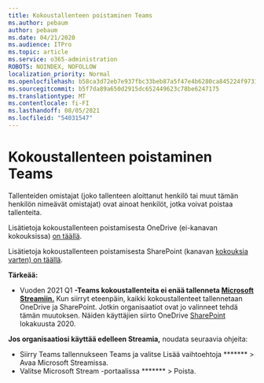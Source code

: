```yaml
---
title: Kokoustallenteen poistaminen Teams
ms.author: pebaum
author: pebaum
ms.date: 04/21/2020
ms.audience: ITPro
ms.topic: article
ms.service: o365-administration
ROBOTS: NOINDEX, NOFOLLOW
localization_priority: Normal
ms.openlocfilehash: b58ca3d72eb7e937fbc33beb87a5f47e4b6280ca845224f973189e689c33c03c
ms.sourcegitcommit: b5f7da89a650d2915dc652449623c78be6247175
ms.translationtype: MT
ms.contentlocale: fi-FI
ms.lasthandoff: 08/05/2021
ms.locfileid: "54031547"
---
```

# <a name="delete-a-meeting-recording-in-teams"></a>Kokoustallenteen poistaminen Teams

Tallenteiden omistajat (joko tallenteen aloittanut henkilö tai muut tämän henkilön nimeävät omistajat) ovat ainoat henkilöt, jotka voivat poistaa tallenteita.  

Lisätietoja kokoustallenteen poistamisesta OneDrive (ei-kanavan kokouksissa) [on täällä](https://support.microsoft.com/office/21fe345a-e488-4fa7-932b-f053c1bebe8a).  

Lisätietoja kokoustallenteen poistamisesta SharePoint (kanavan [kokouksia varten) on täällä](https://support.microsoft.com/office/71f3c90a-0d24-4d80-8b66-f88234b79a52).  

**Tärkeää:**

- Vuoden 2021 Q1 **-Teams kokoustallenteita ei enää tallenneta [Microsoft Streamiin.](https://stream.microsoft.com/)** Kun siirryt eteenpäin, kaikki kokoustallenteet tallennetaan OneDrive ja SharePoint. Jotkin organisaatiot ovat jo valinneet tehdä tämän muutoksen. Näiden käyttäjien siirto OneDrive [SharePoint](https://docs.microsoft.com/MicrosoftTeams/tmr-meeting-recording-change) lokakuusta 2020.

**Jos organisaatiosi käyttää edelleen Streamia,** noudata seuraavia ohjeita:

- Siirry Teams tallennukseen Teams ja valitse Lisää vaihtoehtoja ******* > Avaa Microsoft Streamissa.
- Valitse Microsoft Stream -portaalissa ******* > Poista.
